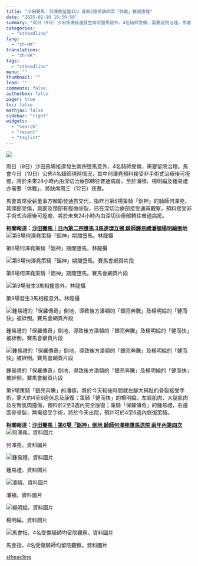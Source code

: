 ```yaml
---
title: "沙田賽馬｜何澤堯留醫ICU 其餘3墮馬騎師需「休戰」數週康復"
date: "2025-02-10 18:50:58"
summary: "周日（9日）沙田馬場接連發生兩宗墮馬意外，4名騎師受傷，需要留院治理。馬會今日..."
categories:
  - "stheadline"
lang:
  - "zh-HK"
translations:
  - "zh-HK"
tags:
  - "stheadline"
menu: ""
thumbnail: ""
lead: ""
comments: false
authorbox: false
pager: true
toc: false
mathjax: false
sidebar: "right"
widgets:
  - "search"
  - "recent"
  - "taglist"
---
```


![](https://image.stheadline.com/f/680p0/0x0/100/none/c4ea6115223c60df3270fb2cb30c2d6d/stheadline/inewsmedia/20250210/_2025021018480757764.jpg)






周日（9日）沙田馬場接連發生兩宗墮馬意外，4名騎師受傷，需要留院治理。馬會今日（10日）公佈4名騎師現時情況，其中何澤堯預料接受非手術式治療後可痊癒，將於未來24小時內由深切治療部轉往普通病房，至於潘頓、楊明綸及鍾易禮亦需要「休戰」，將缺席周三（12日）夜賽。

馬會首席受薪董事方顯韜發通告交代，指昨日第6場策騎「鋁神」的騎師何澤堯，其頭部受傷，肩部及頸部有輕微骨裂，已在深切治療部接受通宵觀察，預料接受非手術式治療後可痊癒，將於未來24小時內由深切治療部轉往普通病房。

**相關報道：[沙田賽馬｜日內第二宗墮馬 3馬連環互撼 騎師鍾易禮潘頓楊明綸倒地](https://www.stheadline.com/breaking-news/3427084)**
 ![第6場何澤堯策騎「鋁神」期間墮馬。林龍攝](https://image.hkhl.hk/f/1024p0/0x0/100/none/112960f5ae053ab7f04d2154f733c02d/2025-02/02_5_0.jpg)


第6場何澤堯策騎「鋁神」期間墮馬。林龍攝



 ![第6場何澤堯策騎「鋁神」期間墮馬。賽馬會網頁片段](https://image.hkhl.hk/f/1024p0/0x0/100/none/e8df618d6f16f5f24963c095a67cde31/2025-02/vlcsnap-2025-02-09-20h34m39s749.png)


第6場何澤堯策騎「鋁神」期間墮馬。賽馬會網頁片段



 ![第9場發生3馬相撞意外。林龍攝](https://image.hkhl.hk/f/1024p0/0x0/100/none/ea9adac1f1645815c756f81a6285d8db/2025-02/KakaoTalk_20250209_173234389_0.jpg)


第9場發生3馬相撞意外。林龍攝



 ![鍾易禮的「保羅傳奇」倒地，導致後方潘頓的「銀亮奔騰」及楊明綸的「健而快」被絆倒。賽馬會網頁片段](https://image.hkhl.hk/f/1024p0/0x0/100/none/dc202bda3e6e5ab01d8c152847046ddf/2025-02/videoframe_98240.png)


鍾易禮的「保羅傳奇」倒地，導致後方潘頓的「銀亮奔騰」及楊明綸的「健而快」被絆倒。賽馬會網頁片段



 ![鍾易禮的「保羅傳奇」倒地，導致後方潘頓的「銀亮奔騰」及楊明綸的「健而快」被絆倒。賽馬會網頁片段](https://image.hkhl.hk/f/1024p0/0x0/100/none/f1fade89c9ce30835846da8108ce864e/2025-02/videoframe_99190_0.png)


鍾易禮的「保羅傳奇」倒地，導致後方潘頓的「銀亮奔騰」及楊明綸的「健而快」被絆倒。賽馬會網頁片段




第9場策騎「銀亮奔騰」的潘頓，將於今天較後時間就左腳大拇趾的骨裂接受手術，需大約4至6週休息及康復；策騎「健而快」的楊明綸，左肩肌肉、大腿肌肉及左臀肌肉撞傷，預料於2至3週內完全康復；策騎「保羅傳奇」的鍾易禮，右邊面骨骨裂，無需接受手術，將於今天出院，預計可於4至6週內恢復策騎。

**相關報道：[沙田賽馬｜第6場「鋁神」倒地 騎師何澤堯墮馬送院 兩年內第四次](https://www.stheadline.com/breaking-news/3427064)**
 ![何澤堯。資料圖片](https://image.hkhl.hk/f/1024p0/0x0/100/none/e627aa9dea5a7d50e23a1d9e5567ed70/2025-02/WhatsApp_2025-02-0920_12_34_4421865f.jpg)


何澤堯。資料圖片



 ![鍾易禮。資料圖片](https://image.hkhl.hk/f/1024p0/0x0/100/none/a5cb358da1120a8b79ec60c1a7813f9e/2025-02/WhatsApp_2025-02-0920_12_48_783dc886.jpg)


鍾易禮。資料圖片



 ![潘頓。資料圖片](https://image.hkhl.hk/f/1024p0/0x0/100/none/a2aa7acda2660e9d80ba98fdf4e8c37c/2025-02/WhatsApp_2025-02-0920_11_48_88f67644.jpg)


潘頓。資料圖片



 ![楊明綸。資料圖片](https://image.hkhl.hk/f/1024p0/0x0/100/none/25779a529db0dd4c16876dcabff8a192/2025-02/WhatsApp_2025-02-0920_12_04_7e5a8397.jpg)


楊明綸。資料圖片



 ![馬會指，4名受傷騎師均留院觀察。資料圖片](https://image.hkhl.hk/f/1024p0/0x0/100/none/f83f744675ed2db36d5b69a295a7d9f1/2025-02/_2021060416483081375.jpg)


馬會指，4名受傷騎師均留院觀察。資料圖片

[stheadline](https://std.stheadline.com/realtime/article/2051938/即時-港聞-沙田賽馬-何澤堯留醫ICU-其餘3墮馬騎師需-休戰-數週康復)
